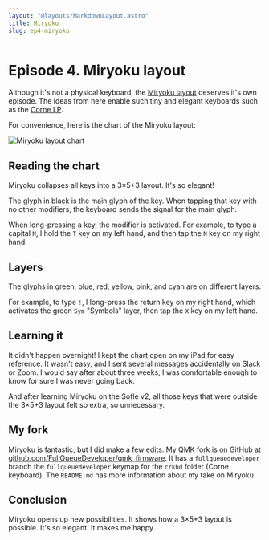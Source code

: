 ```yaml
---
layout: "@layouts/MarkdownLayout.astro"
title: Miryoku
slug: ep4-miryoku
---
```


# Episode 4. Miryoku layout

Although it's not a physical keyboard, the [Miryoku layout](https://github.com/manna-harbour/miryoku) deserves it's own episode. The ideas from here enable such tiny and elegant keyboards such as the [Corne LP](/keyboard/ep5-corne-lp).

For convenience, here is the chart of the Miryoku layout:

![Miryoku layout chart](https://raw.githubusercontent.com/manna-harbour/miryoku/master/data/cover/miryoku-kle-cover.png)

## Reading the chart

Miryoku collapses all keys into a 3&times;5+3 layout. It's so elegant!

The glyph in black is the main glyph of the key. When tapping that key with no other modifiers, the keyboard sends the signal for the main glyph.

When long-pressing a key, the modifier is activated. For example, to type a capital `N`, I hold the `T` key on my left hand, and then tap the `N` key on my right hand.

## Layers

The glyphs in green, blue, red, yellow, pink, and cyan are on different layers.

For example, to type `!`, I long-press the return key on my right hand, which activates the green `Sym` "Symbols" layer, then tap the `X` key on my left hand.

## Learning it

It didn't happen overnight! I kept the chart open on my iPad for easy reference. It wasn't easy, and I sent several messages accidentally on Slack or Zoom. I would say after about three weeks, I was comfortable enough to know for sure I was never going back.

And after learning Miryoku on the Sofle v2, all those  keys that were outside the 3&times;5+3 layout felt so extra, so unnecessary.

## My fork

Miryoku is fantastic, but I did make a few edits. My QMK fork is on GitHub at [github.com/FullQueueDeveloper/qmk_firmware](https://github.com/FullQueueDeveloper/qmk_firmware). It has a `fullqueuedeveloper` branch the `fullqueuedeveloper` keymap for the `crkbd` folder (Corne keyboard). The `README.md` has more information about my take on Miryoku.

## Conclusion

Miryoku opens up new possibilities. It shows how a 3&times;5+3 layout is possible. It's so elegant. It makes me happy.



